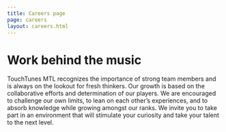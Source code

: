```yaml
---
title: Careers page
page: careers
layout: careers.html
---
```


# Work behind the music

TouchTunes MTL recognizes the importance of strong team members and is always on the lookout for fresh thinkers. Our growth is based on the collaborative efforts and determination of our players. We are encouraged to challenge our own limits, to lean on each other’s experiences, and to absorb knowledge while growing amongst our ranks. We invite you to take part in an environment that will stimulate your curiosity and take your talent to the next level.